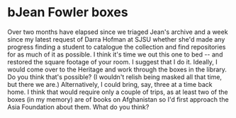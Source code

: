 # bJean Fowler boxes

Over two months have elapsed since we triaged Jean's archive and a week since my latest request of Darra Hofman at SJSU whether she'd made any progress finding a student to catalogue the collection and find repositories for as much of it as possible. I think it's time we out this one to bed -- and restored the square footage of your room. I suggest that I do it. Ideally, I would come over to the Heritage and work through the boxes in the library. Do you think that's possible? (I wouldn't relish being masked all that time, but there we are.) Alternatively, I could bring, say, three at a time back home. I think that would require only a couple of trips, as at least two of the boxes (in my memory) are of books on Afghanistan so I'd first approach the Asia Foundation about them. What do you think?
